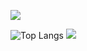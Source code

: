 ![](https://github-profile-summary-cards.vercel.app/api/cards/profile-details?username=chrisrare&theme=github_dark)

![Top Langs](https://github-readme-stats.vercel.app/api/top-langs/?username=chrisrare&theme=github_dark)
![](https://github-profile-summary-cards.vercel.app/api/cards/most-commit-language?username=chrisrare&theme=github_dark)
